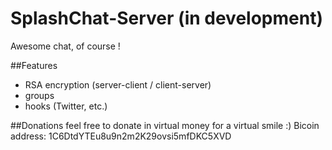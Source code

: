 SplashChat-Server (in development)
=================

Awesome chat, of course !

##Features
- RSA encryption (server-client / client-server)
- groups
- hooks (Twitter, etc.)

##Donations
feel free to donate in virtual money for a virtual smile :)
    Bicoin address: 1C6DtdYTEu8u9n2m2K29ovsi5mfDKC5XVD